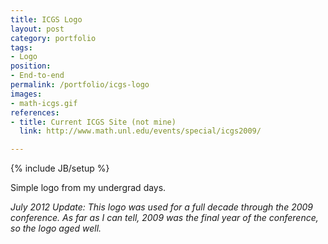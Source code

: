 ```yaml
---
title: ICGS Logo
layout: post
category: portfolio
tags:
- Logo
position:
- End-to-end
permalink: /portfolio/icgs-logo
images:
- math-icgs.gif
references:
- title: Current ICGS Site (not mine)
  link: http://www.math.unl.edu/events/special/icgs2009/

---
```

{% include JB/setup %}
<div id="node-31" class="node node-portfolio node-promoted">
  <div class="content clearfix">
    <div class="field field-name-body field-type-text-with-summary field-label-hidden"><div class="field-items"><div class="field-item even"><p>Simple logo from my undergrad days.</p>
<p><i>July 2012 Update: This logo was used for a full decade through the 2009 conference. As far as I can tell, 2009 was the final year of the conference, so the logo aged well.</i></p>
</div></div></div>  </div>
</div>
